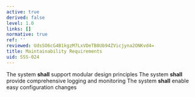 ```yaml
---
active: true
derived: false
level: 1.0
links: []
normative: true
ref: ''
reviewed: UdsSO6cG4B1kgzM7LxVDeTB0Ub94ZVicjyna2ONKvd4=
title: Maintainability Requirements
uid: SSS-024
---
```


The system **shall** support modular design principles
The system **shall** provide comprehensive logging and monitoring
The system **shall** enable easy configuration changes